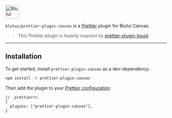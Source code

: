 <p align="left">
    <a href="https://blutui.com">
        <img src="https://cdn.blutui.com/assets/favicon/android-chrome-192x192.png" height="42" width="42" alt="Blutui">
    </a>
</p>

`blutui/prettier-plugin-canvas` is a [Prettier](https://prettier.io/) plugin for Blutui Canvas.

> This Prettier plugin is heavily inspired by [prettier-plugin-liquid](https://github.com/Shopify/theme-tools/tree/main/packages/prettier-plugin-liquid)

---

## Installation

To get started, install `prettier-plugin-canvas` as a dev-dependency:

```sh
npm install -D prettier-plugin-canvas
```

Then add the plugin to your [Prettier configuration](https://prettier.io/docs/en/configuration.html):

```json5
// .prettierrc
{
  plugins: ["prettier-plugin-canvas"],
}
```
